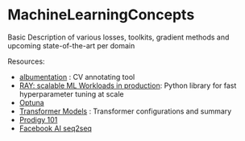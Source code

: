 # MachineLearningConcepts
Basic Description of various losses, toolkits, gradient methods and upcoming state-of-the-art per domain

Resources:
- [albumentation](https://albumentations.ai/) : CV annotating tool
- [RAY: scalable ML Workloads in production](https://docs.ray.io/en/latest/tune/tutorials/overview.html): Python library for fast hyperparameter tuning at scale
- [Optuna](https://optuna.org/)
- [Transformer Models](https://arxiv.org/abs/2302.07730) : Transformer configurations and summary
- [Prodigy 101](https://prodi.gy/docs)
- [Facebook AI seq2seq](https://github.com/facebookresearch/fairseq/tree/main/examples/audio_nlp/nlu)
